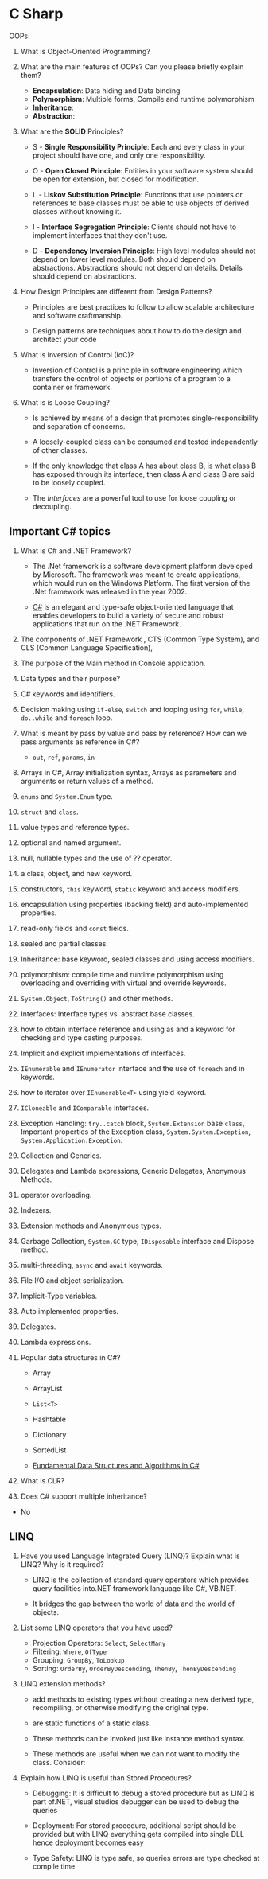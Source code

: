# C Sharp

OOPs:

1. What is Object-Oriented Programming?

2. What are the main features of OOPs? Can you please briefly explain them?

   - **Encapsulation**: Data hiding and Data binding
   - **Polymorphism**: Multiple forms, Compile and runtime polymorphism
   - **Inheritance**:
   - **Abstraction**:

3. What are the **SOLID** Principles?

   - S - **Single Responsibility Principle**: Each and every class in your project should have one, and only one responsibility.

   - O - **Open Closed Principle**: Entities in your software system should be open for extension, but closed for modification.

   - L - **Liskov Substitution Principle**: Functions that use pointers or references to base classes must be able to use objects of derived classes without knowing it.

   - I - **Interface Segregation Principle**: Clients should not have to implement interfaces that they don't use.

   - D - **Dependency Inversion Principle**: High level modules should not depend on lower level modules. Both should depend on abstractions. Abstractions should not depend on details. Details should depend on abstractions.

4. How Design Principles are different from Design Patterns?

   - Principles are best practices to follow to allow scalable architecture and software craftmanship.

   - Design patterns are techniques about how to do the design and architect your code

5. What is Inversion of Control (IoC)?

   - Inversion of Control is a principle in software engineering which transfers the control of objects or portions of a program to a container or framework.

6. What is is Loose Coupling?

   - Is achieved by means of a design that promotes single-responsibility and separation of concerns.

   - A loosely-coupled class can be consumed and tested independently of other classes.

   - If the only knowledge that class A has about class B, is what class B has exposed through its interface, then class A and class B are said to be loosely coupled.

   - The _Interfaces_ are a powerful tool to use for loose coupling or decoupling.

## Important C# topics

1. What is C# and .NET Framework?

   - The .Net framework is a software development platform developed by Microsoft. The framework was meant to create applications, which would run on the Windows Platform. The first version of the .Net framework was released in the year 2002.

   - [C#](https://docs.microsoft.com/en-us/dotnet/csharp/getting-started/introduction-to-the-csharp-language-and-the-net-framework) is an elegant and type-safe object-oriented language that enables developers to build a variety of secure and robust applications that run on the .NET Framework.

2. The components of .NET Framework , CTS (Common Type System), and CLS (Common Language Specification),

3. The purpose of the Main method in Console application.

4. Data types and their purpose?

5. C# keywords and identifiers.

6. Decision making using `if-else`, `switch` and looping using `for`, `while`, `do..while` and `foreach` loop.

7. What is meant by pass by value and pass by reference? How can we pass arguments as reference in C#?

   - `out`, `ref`, `params`, `in`

8. Arrays in C#, Array initialization syntax, Arrays as parameters and arguments or return values of a method.

9. `enums` and `System.Enum` type.

10. `struct` and `class`.

11. value types and reference types.
12. optional and named argument.
13. null, nullable types and the use of ?? operator.
14. a class, object, and new keyword.
15. constructors, `this` keyword, `static` keyword and access modifiers.
16. encapsulation using properties (backing field) and auto-implemented properties.
17. read-only fields and `const` fields.
18. sealed and partial classes.
19. Inheritance: base keyword, sealed classes and using access modifiers.
20. polymorphism: compile time and runtime polymorphism using overloading and overriding with virtual and override keywords.
21. `System.Object`, `ToString()` and other methods.
22. Interfaces: Interface types vs. abstract base classes.
23. how to obtain interface reference and using as and a keyword for checking and type casting purposes.
24. Implicit and explicit implementations of interfaces.
25. `IEnumerable` and `IEnumerator` interface and the use of `foreach` and in keywords.
26. how to iterator over `IEnumerable<T>` using yield keyword.
27. `ICloneable` and `IComparable` interfaces.
28. Exception Handling: `try..catch` block, `System.Extension` base `class`, Important properties of the Exception class, `System.System.Exception`, `System.Application.Exception`.
29. Collection and Generics.
30. Delegates and Lambda expressions, Generic Delegates, Anonymous Methods.
31. operator overloading.
32. Indexers.
33. Extension methods and Anonymous types.
34. Garbage Collection, `System.GC` type, `IDisposable` interface and Dispose method.
35. multi-threading, `async` and `await` keywords.
36. File I/O and object serialization.
37. Implicit-Type variables.
38. Auto implemented properties.
39. Delegates.
40. Lambda expressions.
41. Popular data structures in C#?

    - Array
    - ArrayList
    - `List<T>`
    - Hashtable
    - Dictionary
    - SortedList

    - [Fundamental Data Structures and Algorithms in C#](https://dev.to/adavidoaiei/fundamental-data-structures-and-algorithms-in-c-4ocf)

42. What is CLR?
43. Does C# support multiple inheritance?

- No

## LINQ

1. Have you used Language Integrated Query (LINQ)? Explain what is LINQ? Why is it required?

   - LINQ is the collection of standard query operators which provides query facilities into.NET framework language like C#, VB.NET.

   - It bridges the gap between the world of data and the world of objects.

2. List some LINQ operators that you have used?

   - Projection Operators: `Select`, `SelectMany`
   - Filtering: `Where`, `OfType`
   - Grouping: `GroupBy`, `ToLookup`
   - Sorting: `OrderBy`, `OrderByDescending`, `ThenBy`, `ThenByDescending`

3. LINQ extension methods?

   - add methods to existing types without creating a new derived type, recompiling, or otherwise modifying the original type.

   - are static functions of a static class.

   - These methods can be invoked just like instance method syntax.
   - These methods are useful when we can not want to modify the class. Consider:

4. Explain how LINQ is useful than Stored Procedures?

   - Debugging: It is difficult to debug a stored procedure but as LINQ is part of.NET, visual studios debugger can be used to debug the queries

   - Deployment: For stored procedure, additional script should be provided but with LINQ everything gets compiled into single DLL hence deployment becomes easy

   - Type Safety: LINQ is type safe, so queries errors are type checked at compile time
